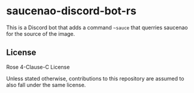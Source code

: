 # saucenao-discord-bot-rs

This is a Discord bot that adds a command `~sauce` that querries saucenao for the source of the image.

## License
Rose 4-Clause-C License

Unless stated otherwise, contributions to this repository are assumed to also fall under the same license. 
